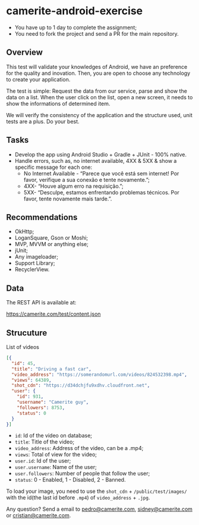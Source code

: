 # camerite-android-exercise

- You have up to 1 day to complete the assignment;
- You need to fork the project and send a PR for the main repository.

Overview
--------

This test will validate your knowledges of Android, we have an preference for the quality and inovation. Then, you are open to choose any technology to create your application.

The test is simple: Request the data from our service, parse and show the data on a list. When the user click on the list, open a new screen, it needs to show the informations of determined item.

We will verify the consistency of the application and the structure used, unit tests are a plus. Do your best.

Tasks
-----

- Develop the app using Android Studio + Gradle + JUnit ­- 100% native.
- Handle errors, such as, no internet available, 4XX & 5XX & show a specific message for each one:
  * No Internet Available - “Parece que você está sem internet! Por favor, verifique a sua conexão e tente novamente.”;
  * 4XX- “Houve algum erro na requisição.”;
  * 5XX- “Desculpe, estamos enfrentando problemas técnicos. Por favor, tente novamente mais tarde.”.

Recommendations
---------------

- OkHttp;
- LoganSquare, Gson or Moshi;
- MVP, MVVM or anything else;
- jUnit;
- Any imageloader;
- Support Library;
- RecyclerView.

Data
----

The REST API is available at:

https://camerite.com/test/content.json

Strucuture
----------

List of videos

```json
[{
  "id": 45,
  "title": "Driving a fast car",
  "video_address": "https://somerandomurl.com/videos/824532398.mp4",
  "views": 64389,
  "shot_cdn": "https://d34dchjfu9xdhv.cloudfront.net",
  "user": {
    "id": 931,
    "username": "Camerite guy",
    "followers": 8753,
    "status": 0
  }
}]
```

- `id`: Id of the video on database;
- `title`: Title of the video;
- `video_address`: Address of the video, can be a .mp4;
- `views`: Total of view for the video;
- `user.id`: Id of the user;
- `user.username`: Name of the user;
- `user.followers`: Number of people that follow the user;
- `status`: 0 - Enabled, 1 - Disabled, 2 - Banned.

To load your image, you need to use the `shot_cdn` + `/public/test/images/` with the id(the last id before `.mp4`) of `video_address` + `.jpg`.

Any question? Send a email to pedro@camerite.com, sidney@camerite.com or cristian@camerite.com.